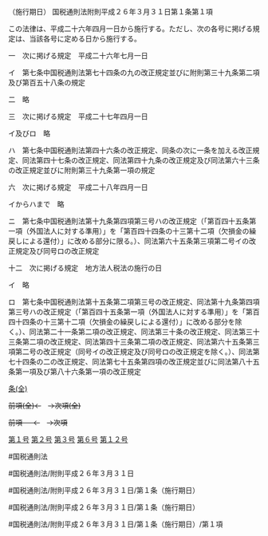 （施行期日）
国税通則法附則平成２６年３月３１日第１条第１項

この法律は、平成二十六年四月一日から施行する。ただし、次の各号に掲げる規定は、当該各号に定める日から施行する。

一　次に掲げる規定　平成二十六年七月一日

イ　第七条中国税通則法第七十四条の九の改正規定並びに附則第三十九条第二項及び第百五十八条の規定

二　略

三　次に掲げる規定　平成二十七年四月一日

イ及びロ　略

ハ　第七条中国税通則法第四十六条の改正規定、同条の次に一条を加える改正規定、同法第四十七条の改正規定、同法第四十九条の改正規定及び同法第六十三条の改正規定並びに附則第三十九条第一項の規定

六　次に掲げる規定　平成二十八年四月一日

イからハまで　略

ニ　第七条中国税通則法第十九条第四項第三号ハの改正規定（「第百四十五条第一項（外国法人に対する準用）」を「第百四十四条の十三第十二項（欠損金の繰戻しによる還付）」に改める部分に限る。）、同法第六十五条第三項第二号イの改正規定及び同号ロの改正規定

十二　次に掲げる規定　地方法人税法の施行の日

イ　略

ロ　第七条中国税通則法第十五条第二項第三号の改正規定、同法第十九条第四項第三号ハの改正規定（「第百四十五条第一項（外国法人に対する準用）」を「第百四十四条の十三第十二項（欠損金の繰戻しによる還付）」に改める部分を除く。）、同法第二十一条第二項の改正規定、同法第三十条の改正規定、同法第三十三条第二項の改正規定、同法第四十三条第二項の改正規定、同法第六十五条第三項第二号の改正規定（同号イの改正規定及び同号ロの改正規定を除く。）、同法第七十四条の二の改正規定、同法第七十五条第四項の改正規定並びに同法第八十五条第一項及び第八十六条第一項の改正規定

[条(全)](国税通則法＿＿＿＿附則平成２６年３月３１日第１条_.md)

~~前項(全)←~~　~~→次項(全)~~

~~前項 　 ←~~　~~→次項~~

[第１号](国税通則法＿＿＿＿附則平成２６年３月３１日第１条第１項第１号.md)  [第２号](国税通則法＿＿＿＿附則平成２６年３月３１日第１条第１項第２号.md)  [第３号](国税通則法＿＿＿＿附則平成２６年３月３１日第１条第１項第３号.md)  [第６号](国税通則法＿＿＿＿附則平成２６年３月３１日第１条第１項第６号.md)  [第１２号](国税通則法＿＿＿＿附則平成２６年３月３１日第１条第１項第１２号.md)  

#国税通則法

#国税通則法/附則平成２６年３月３１日

#国税通則法/附則平成２６年３月３１日/第１条（施行期日）

#国税通則法/附則平成２６年３月３１日/第１条（施行期日）

#国税通則法/附則平成２６年３月３１日/第１条（施行期日）/第１項

